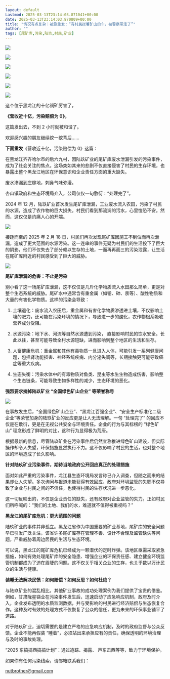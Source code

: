 ```yaml
---
layout: default
Lastmod: 2025-03-13T23:14:03.871041+00:00
date: 2025-03-13T23:14:03.870809+00:00
title: "情况有点复杂｜被删重发：“有村民拦着矿山的车，被警察带走了”"
author: ""
tags: [尾矿库,污染,陆玖,村民,矿业]
---
```


![](https://images.weserv.nl/?url=https%3A//chinadigitaltimes.net/chinese/files/2025/03/post-716591-67d2c83290eff.)

![](https://images.weserv.nl/?url=https%3A//chinadigitaltimes.net/chinese/files/2025/03/post-716591-67d2c8329719b.)

![](https://images.weserv.nl/?url=https%3A//chinadigitaltimes.net/chinese/files/2025/03/post-716591-67d2c8329d64f.)

![](https://images.weserv.nl/?url=https%3A//chinadigitaltimes.net/chinese/files/2025/03/post-716591-67d2c832a38df.)

![](https://images.weserv.nl/?url=https%3A//chinadigitaltimes.net/chinese/files/2025/03/post-716591-67d2c832a9b97.)

![](https://images.weserv.nl/?url=https%3A//chinadigitaltimes.net/chinese/files/2025/03/post-716591-67d2c832b0b0b.)

这个位于黑龙江的十亿铜矿厉害了，

**《营收近十亿，污染赔偿为 0》，**

这篇发出去，不到 2 小时就被和谐了。

欢迎感兴趣的朋友继续挖一挖背后……

**下面重发**《营收近十亿，污染赔偿为 0》这篇：

在黑龙江齐齐哈尔市的后六九村，因陆玖矿业的尾矿库废水泄漏引发的污染事件，成为了社会关注的焦点。这场突如其来的悲剧不仅直接侵害了村民的生存环境，也暴露出整个黑龙江地区在环保意识和企业责任方面的重大缺失。

废水渗漏到庄稼地，刺鼻气味弥漫。

杏山镇政府和生态环境局介入，公司仅仅一句敷衍：“处理完了”。

2024 年 12 月，陆玖矿业首次发生尾矿库泄漏，工业废水流入农田，污染了村民的水源，造成了农作物的巨大损失。村民们看到那流淌的污水，心里惶恐不安。然而，这仅仅是灼痛人心的开端。

![](https://images.weserv.nl/?url=https%3A//chinadigitaltimes.net/chinese/files/2025/03/image-1741866754573.png)

接踵而至的 2025 年 2 月 18 日，村民们再次发现尾矿库因施工不到位而再次泄漏，造成了更大范围的水源污染。这一连串的事件无疑为村民们的生活投下了巨大的阴影，他们不仅失去了部分赖以生存的土地，一而再再而三的污染泄露，让生活在尾矿库附近的村民感受到了巨大的威胁。

![](https://images.weserv.nl/?url=https%3A//chinadigitaltimes.net/chinese/files/2025/03/image-1741866783603.png)

**尾矿库泄漏的危害：不止是污染**

别小看了这一场尾矿库泄漏，这不仅仅是几斤化学物质流入水田那么简单，更是对整个生态系统的威胁。尾矿水中通常含有重金属（如铅、砷、汞等）、酸性物质和大量的有害化学物质。这样的污染会导致：

1.  土壤退化：废水流入农田后，重金属和有害化学物质渗透进土壤，不仅影响土壤的肥力，还可能在污染环境的情况下，导致进一步的酸化，农作物根系吸收营养成分受阻。
    
2.  水源污染：地下水、河流等自然水源遭到污染， 直接影响村民的饮水安全。长此以往，甚至可能导致全村水源短缺，进而影响到整个地区的生活和生存。
    
3.  人畜健康危机：重金属和其他有毒物质一旦进入人体，可能引发一系列健康问题，包括肾功能损害、神经系统疾病、内分泌失调等，长期接触更可能导致癌症等重大疾病。
    
4.  生态失衡：污染水体中的有毒物质对鱼类、昆虫等水生生物造成伤害，影响整个生态链条，可能导致生物多样性的减少，生态环境的恶化。
    

**强烈要求摘掉陆玖矿业 “全国绿色矿山企业” 等荣誉称号**

![](https://images.weserv.nl/?url=https%3A//chinadigitaltimes.net/chinese/files/2025/03/image-1741866859436.png)

在事故发生后，“全国绿色矿山企业”、“黑龙江百强企业”、“安全生产标准化二级企业”等荣誉加身的陆玖矿业的反应更是让人无法理解。一句 “处理完了” 的回应不仅是在敷衍，更是在无视公共安全与环境责任。企业的行为与其标榜的 “绿色矿山” 理念形成了鲜明的对比，这种行为显得极为荒唐。

根据最新的信息，尽管陆玖矿业在污染事件后仍然宣称推进绿色矿山建设，但实际操作却令人失望，环保措施显然执行不力。这不仅影响了村民的生活，也对整个地区的环境造成了长久影响。

**针对陆玖矿业污染事件，期待当地政府公开回应真正的处理措施**

面对如此严重的污染事件，龙江县生态环境局发言称已介入调查，但随之而来的结果却让人失望。多次询问与报道未能获得有效回应，政府对环境监管的失职不仅导致了企业与村民之间的不信任，也使得村民的生存状况进一步恶化。

这一切反映出的，不仅是企业责任的缺失，还有政府对企业监管的失力。正如村民们所呼喊的：“我们的土地、我们的水，难道就不值得被重视吗？”

**黑龙江的尾矿库危机：更大范围的问题**

陆玖矿业的事件并非孤立。黑龙江省作为中国重要的矿业基地，尾矿库的安全问题早已引发广泛关注，该省许多尾矿库存在管理不善、设计不合理及监管缺失等问题，严重威胁着周边居民的生活与生态环境。

可以说，黑龙江的尾矿库危机已经成为一颗潜伏的定时炸弹。该地区亟需采取紧急措施，如何有效处理尾矿库的安全隐患、增强企业的环保责任感、建立健全环境监管机制都成为了迫在眉睫的问题。这不仅关乎相关企业的生存，也关乎数以万计民众的生活与健康。

**装睡无法解决民愤：如何赔偿？如何反思？如何杜绝？**

与陆玖矿业的混乱相比，其他矿业事故的成功处理案例为我们提供了宝贵的借鉴。例如，甘肃陇星锑业在污染事件发生后，迅速启动了应急响应机制，政府及时介入，企业发布透明的水质监测数据，并与受影响的村民进行经济赔偿与生态恢复合作。这种及时有效的处理方式不仅恢复了公众的信任，更为未来的环保事业铺平了道路。

对于陆玖矿业，迫切需要的是建立严格的应急响应机制，及时的政府监督与公众反馈。企业不能再假装 “睡着”，必须站出来承担应有的责任，确保透明的环境治理与及时的事故处理。

“2025 东搞搞西搞搞计划”：通过追踪、揭露、 声东击西等等，致力于环境保护。

如果你有任何污染线索，请邮箱联系我们：

nutbrother@gmail.com

